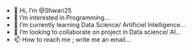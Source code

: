 - 👋 Hi, I’m @Shwari25
- 👀 I’m interested in Programming...
- 🌱 I’m currently learning Data Science/ Artificiel Intelligence...
- 💞️ I’m looking to collaborate on project in Data science/ AI...
- 📫 How to reach me ; write me an email...



<!---
Shwari25/Shwari25 is a ✨ special ✨ repository because its `README.md` (this file) appears on your GitHub profile.
You can click the Preview link to take a look at your changes.
--->
